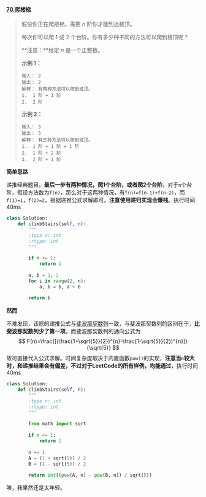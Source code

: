 #### [70.爬楼梯](https://leetcode-cn.com/problems/climbing-stairs/)

> 假设你正在爬楼梯。需要 *n* 阶你才能到达楼顶。
>
> 每次你可以爬 1 或 2 个台阶。你有多少种不同的方法可以爬到楼顶呢？
>
> **注意：**给定 *n* 是一个正整数。
>
> **示例 1：**
>
> ```
> 输入： 2
> 输出： 2
> 解释： 有两种方法可以爬到楼顶。
> 1.  1 阶 + 1 阶
> 2.  2 阶
> ```
>
> **示例 2：**
>
> ```
> 输入： 3
> 输出： 3
> 解释： 有三种方法可以爬到楼顶。
> 1.  1 阶 + 1 阶 + 1 阶
> 2.  1 阶 + 2 阶
> 3.  2 阶 + 1 阶
> ```

**简单思路**

递推经典题目。**最后一步有两种情况，爬1个台阶，或者爬2个台阶**。对于```n```个台阶，假设方法数为```f(n)```，那么对于这两种情况，有```f(n)=f(n-1)+f(n-2)```，而```f(1)=1```，```f(2)=2```，根据递推公式求解即可。**注意使用递归实现会爆栈**。执行时间40ms

```python
class Solution:
    def climbStairs(self, n):
        """
        :type n: int
        :rtype: int
        """
        
        if n <= 1:
            return 1
        
        a, b = 1, 2
        for i in range(2, n):
            a, b = b, a + b
        
        return b
```

**然而**

不难发现，该题的递推公式与[斐波那契数列](https://baike.baidu.com/item/%E6%96%90%E6%B3%A2%E9%82%A3%E5%A5%91%E6%95%B0%E5%88%97)一致，与斐波那契数列的区别在于，**比斐波那契数列少了第一项**，而斐波那契数列的通向公式为
$$
F(n)=\frac{[(\frac{1+\sqrt{5}}{2})^{n}-\frac{1-\sqrt{5}}{2})^{n}]}{\sqrt{5}}
$$
故可直接代入公式求解。时间复杂度取决于内置函数```pow()```的实现，**注意当```n```较大时，和递推结果会有偏差，不过对于LeetCode的所有样例，均能通过**，执行时间40ms

```python
class Solution:
    def climbStairs(self, n):
        """
        :type n: int
        :rtype: int
        """
        
        from math import sqrt
        
        if n <= 1:
            return 1
        
        n += 1
        A = (1 + sqrt(5)) / 2
        B = (1 - sqrt(5)) / 2
        
        return int((pow(A, n) - pow(B, n)) / sqrt(5))
```

唉，我果然还是太年轻。